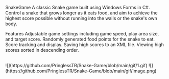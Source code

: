SnakeGame
A classic Snake game built using Windows Forms in C#. Control a snake that grows longer as it eats food, and aim to achieve the highest score possible without running into the walls or the snake's own body.

Features
Adjustable game settings including game speed, play area size, and target score.
Randomly generated food points for the snake to eat.
Score tracking and display.
Saving high scores to an XML file.
Viewing high scores sorted in descending order.

<br />
  ![](https://github.com/PringlessTR/Snake-Game/blob/main/gif/1.gif) ![](https://github.com/PringlessTR/Snake-Game/blob/main/gif/image.png)
